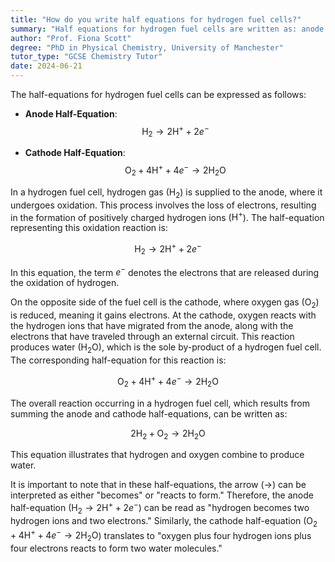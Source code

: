 ```yaml
---
title: "How do you write half equations for hydrogen fuel cells?"
summary: "Half equations for hydrogen fuel cells are written as: anode half-equation: H2 -> 2H+ + 2e- and cathode half-equation: O2 + 4H+ + 4e- -> 2H2O."
author: "Prof. Fiona Scott"
degree: "PhD in Physical Chemistry, University of Manchester"
tutor_type: "GCSE Chemistry Tutor"
date: 2024-06-21
---
```


The half-equations for hydrogen fuel cells can be expressed as follows: 

- **Anode Half-Equation**: 
$$
\text{H}_2 \rightarrow 2\text{H}^+ + 2e^-
$$

- **Cathode Half-Equation**: 
$$
\text{O}_2 + 4\text{H}^+ + 4e^- \rightarrow 2\text{H}_2\text{O}
$$

In a hydrogen fuel cell, hydrogen gas ($\text{H}_2$) is supplied to the anode, where it undergoes oxidation. This process involves the loss of electrons, resulting in the formation of positively charged hydrogen ions ($\text{H}^+$). The half-equation representing this oxidation reaction is:

$$
\text{H}_2 \rightarrow 2\text{H}^+ + 2e^-
$$

In this equation, the term $e^-$ denotes the electrons that are released during the oxidation of hydrogen.

On the opposite side of the fuel cell is the cathode, where oxygen gas ($\text{O}_2$) is reduced, meaning it gains electrons. At the cathode, oxygen reacts with the hydrogen ions that have migrated from the anode, along with the electrons that have traveled through an external circuit. This reaction produces water ($\text{H}_2\text{O}$), which is the sole by-product of a hydrogen fuel cell. The corresponding half-equation for this reaction is:

$$
\text{O}_2 + 4\text{H}^+ + 4e^- \rightarrow 2\text{H}_2\text{O}
$$

The overall reaction occurring in a hydrogen fuel cell, which results from summing the anode and cathode half-equations, can be written as:

$$
2\text{H}_2 + \text{O}_2 \rightarrow 2\text{H}_2\text{O}
$$

This equation illustrates that hydrogen and oxygen combine to produce water.

It is important to note that in these half-equations, the arrow ($\rightarrow$) can be interpreted as either "becomes" or "reacts to form." Therefore, the anode half-equation ($\text{H}_2 \rightarrow 2\text{H}^+ + 2e^-$) can be read as "hydrogen becomes two hydrogen ions and two electrons." Similarly, the cathode half-equation ($\text{O}_2 + 4\text{H}^+ + 4e^- \rightarrow 2\text{H}_2\text{O}$) translates to "oxygen plus four hydrogen ions plus four electrons reacts to form two water molecules."
    